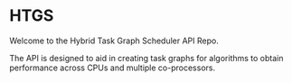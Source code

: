 # HTGS
Welcome to the Hybrid Task Graph Scheduler API Repo.

The API is designed to aid in creating task graphs for algorithms to obtain performance across CPUs and multiple co-processors.
